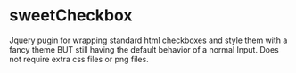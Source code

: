 sweetCheckbox
==============

Jquery pugin for wrapping standard html checkboxes and style them with a fancy theme BUT still having the default behavior of a normal Input.
Does not require extra css files or png files.

